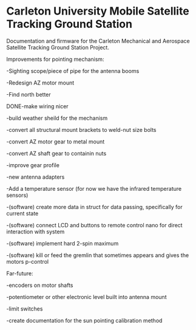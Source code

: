 # Carleton University Mobile Satellite Tracking Ground Station

Documentation and firmware for the Carleton Mechanical and Aerospace Satellite Tracking Ground Station Project.


Improvements for pointing mechanism:

-Sighting scope/piece of pipe for the antenna booms

-Redesign AZ motor mount

-Find north better

DONE-make wiring nicer

-build weather sheild for the mechanism

-convert all structural mount brackets to weld-nut size bolts

-convert AZ motor gear to metal mount

-convert AZ shaft gear to containin nuts

-improve gear profile

-new antenna adapters

-Add a temperature sensor (for now we have the infrared temperature sensors)

-(software) create more data in struct for data passing, specifically for current state

-(software) connect LCD and buttons to remote control nano for direct interaction with system

-(software) implement hard 2-spin maximum

-(software) kill or feed the gremlin that sometimes appears and gives the motors p-control


Far-future:

-encoders on motor shafts

-potentiometer or other electronic level built into antenna mount

-limit switches

-create documentation for the sun pointing calibration method

